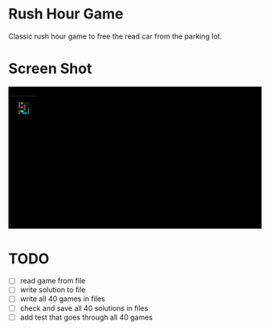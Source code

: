 # Rush Hour Game

Classic rush hour game to free the read car from the parking lot.

# Screen Shot

![gif of solution to example game](images/my_gif.gif)


# TODO

- [ ] read game from file
- [ ] write solution to file
- [ ] write all 40 games in files 
- [ ] check and save all 40 solutions in files
- [ ] add test that goes through all 40 games
